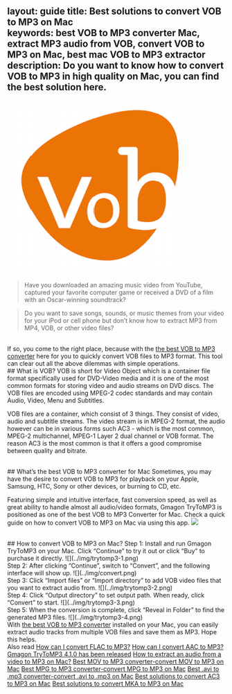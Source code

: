 layout: guide
title: Best solutions to convert VOB to MP3 on Mac    
keywords: best VOB to MP3 converter Mac, extract MP3 audio from VOB, convert VOB to MP3 on Mac, best mac VOB to MP3 extractor 
description: Do you want to know how to convert VOB to MP3 in high quality on Mac, you can find the best solution here. 
---
![](../img/vob.png)
<br>

>Have you downloaded an amazing music video from YouTube, captured your favorite computer game or received a DVD of a film with an Oscar-winning soundtrack? 

>Do you want to save songs, sounds, or music themes from your video for your iPod or cell phone but don’t know how to extract MP3 from MP4, VOB, or other video files?

<br>
If so, you come to the right place, because with the <a href="https://gmagon.com/products/store/trytomp3/" target="_blank"> the best VOB to MP3 converter</a> here for you to quickly convert VOB files to MP3 format. This tool can clear out all the above dilemmas with simple operations.

<br>
## What is VOB?
VOB is short for Video Object which is a container file format specifically used for DVD-Video media and it is one of the most common formats for storing video and audio streams on DVD discs. The VOB files are encoded using MPEG-2 codec standards and may contain Audio, Video, Menu and Subtitles. 

VOB files are a container, which consist of 3 things. They consist of video, audio and subtitle streams. The video stream is in MPEG-2 format, the audio however can be in various forms such AC3 - which is the most common, MPEG-2 multichannel, MPEG-1 Layer 2 dual channel or VOB format. The reason AC3 is the most common is that it offers a good compromise between quality and bitrate.

<br>
## What’s the best VOB to MP3 converter for Mac
Sometimes, you may have the desire to convert VOB to MP3 for playback on your Apple, Samsung, HTC, Sony or other devices, or burning to CD, etc. 

Featuring simple and intuitive interface, fast conversion speed, as well as great ability to handle almost all audio/video formats, Gmagon TryToMP3 is positioned as one of the best VOB to MP3 Converter for Mac. Check a quick guide on how to convert VOB to MP3 on Mac via using this app. 
<a href="https://gmagon.com/products/store/trytomp3/" target="_blank"> <img src="https://gmagon.com/asset/images/free-download.png"/></a>

<br>
## How to convert VOB to MP3 on Mac?
Step 1: Install and run Gmagon TryToMP3 on your Mac. Click “Continue” to try it out or click “Buy” to purchase it directly.
![](../img/trytomp3-1.png)

<br>
Step 2: After clicking “Continue”, switch to “Convert”, and the following interface will show up. 
![](../img/convert.png)
<br>
Step 3: Click “Import files” or “Import directory” to add VOB video files that you want to extract audio from.  
![](../img/trytomp3-2.png)
<br>
Step 4: Click “Output directory” to set output path. When ready, click “Convert” to start.
![](../img/trytomp3-3.png)
<br>
Step 5: When the conversion is complete, click “Reveal in Folder” to find the generated MP3 files. 
![](../img/trytomp3-4.png)

<br>
With <a href="https://gmagon.com/products/store/trytomp3/" target="_blank"> the best VOB to MP3 converter</a> installed on your Mac, you can easily extract audio tracks from multiple VOB files and save them as MP3. Hope this helps.  

<br>
Also read 
<a href="https://gmagon.com/guide/trytomp3/how-can-i-convert-flac-to-mp3.html" target="_blank" >How can I convert FLAC to MP3?</a>
<a href="https://gmagon.com/guide/trytomp3/how-can-i-convert-aac-to-mp3.html " target="_blank" >How can I convert AAC to MP3?</a>
<a href="https://gmagon.com/guide/trytomp3/trytomp3ver4.1.0.html" target="_blank" >Gmagon TryToMP3 4.1.0 has been released</a>
<a href="https://gmagon.com/guide/trytomp3/extract-audio-to-mp3-mac.html" target="_blank" >How to extract an audio from a video to MP3 on Mac?</a>
<a href="https://gmagon.com/guide/trytomp3/best-mov-to-mp3-converter.html" target="_blank" >Best MOV to MP3 converter-convert MOV to MP3 on Mac</a>
<a href="https://gmagon.com/guide/trytomp3/best-tool-to-convert-mpg-to-mp3.html" target="_blank" >Best MPG to MP3 converter-convert MPG to MP3 on Mac</a>
<a href="https://gmagon.com/guide/trytomp3/best-tool-to-convert-avi-to-mp3.html" target="_blank" >Best .avi to .mp3 converter-convert .avi to .mp3 on Mac</a>
<a href="https://gmagon.com/guide/trytomp3/best-tool-to-convert-ac3-to-mp3.html" target="_blank" >Best solutions to convert AC3 to MP3 on Mac</a>
<a href="https://gmagon.com/guide/trytomp3/best-solutions-to-convert-mka-to-mp3.html" target="_blank" >Best solutions to convert MKA to MP3 on Mac</a>

